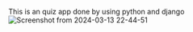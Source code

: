 This is an quiz app done by using python and django
![Screenshot from 2024-03-13 22-44-51](https://github.com/Sandhya015/Learn/assets/144054124/36d5a98d-69de-4ceb-af39-1d10c08d06c2)
